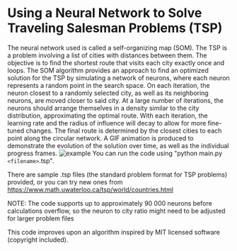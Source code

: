 # Using a Neural Network to Solve Traveling Salesman Problems (TSP)

The neural network used is called a self-organizing map (SOM). The TSP is a problem involving a list of cities with distances between them. The objective is to find the shortest route that visits each city exactly once and loops. The SOM algorithm provides an approach to find an optimized solution for the TSP by simulating a network of neurons, where each neuron represents a random point in the search space. On each iteration, the neuron closest to a randomly selected city, as well as its neighboring neurons, are moved closer to said city. At a large number of iterations, the neurons should arrange themselves in a density similar to the city distribution, approximating the optimal route. With each iteration, the learning rate and the radius of influence will decay to allow for more fine-tuned changes. The final route is determined by the closest cities to each point along the circular network. A GIF animation is produced to demonstrate the evolution of the solution over time, as well as the individual progress frames.
![example](https://github.com/DanielT504/Neural-Network-TSP-SOM/assets/62156098/3dc4c238-c93e-4e4b-aad6-2f1de2908dd3)
You can run the code using "python main.py `<filename>`.tsp".

There are sample .tsp files (the standard problem format for TSP problems) provided,
or you can try new ones from https://www.math.uwaterloo.ca/tsp/world/countries.html

NOTE: The code supports up to approximately 90 000 neurons before calculations overflow,
so the neuron to city ratio might need to be adjusted for larger problem files

This code improves upon an algorithm inspired by MIT licensed software (copyright included).
